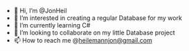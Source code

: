 - 👋 Hi, I’m @JonHeil
- 👀 I’m interested in creating a regular Database for my work
- 🌱 I’m currently learning C#
- 💞️ I’m looking to collaborate on my little Database project
- 📫 How to reach me @heilemannjon@gmail.com

<!---
JonHeil/JonHeil is a ✨ special ✨ repository because its `README.md` (this file) appears on your GitHub profile.
You can click the Preview link to take a look at your changes.
--->
